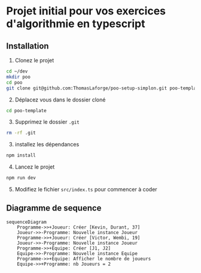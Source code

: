 # Projet initial pour vos exercices d'algorithmie en typescript

## Installation

1. Clonez le projet
```bash
cd ~/dev
mkdir poo
cd poo
git clone git@github.com:ThomasLaforge/poo-setup-simplon.git poo-template
```
2. Déplacez vous dans le dossier cloné
```bash
cd poo-template
```
3. Supprimez le dossier `.git`
```bash
rm -rf .git
```
3. installez les dépendances
```bash
npm install
``` 
4. Lancez le projet
```bash
npm run dev
```
5. Modifiez le fichier `src/index.ts` pour commencer à coder

## Diagramme de sequence ##

```mermaid
sequenceDiagram
    Programme->>+Joueur: Créer [Kevin, Durant, 37]
    Joueur->>-Programme: Nouvelle instance Joueur
    Programme->>+Joueur: Créer [Victor, Wembi, 19]
    Joueur->>-Programme: Nouvelle instance Joueur
    Programme->>+Equipe: Créer [J1, J2]
    Equipe->>-Programme: Nouvelle instance Equipe
    Programme->>+Equipe: Afficher le nombre de joueurs
    Equipe->>+Programme: nb Joueurs = 2
```